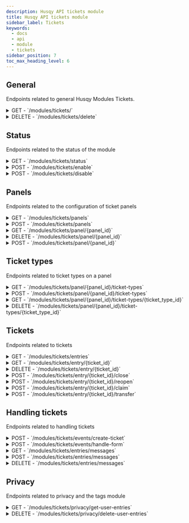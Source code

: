 ```yaml
---
description: Husqy API tickets module
title: Husqy API tickets module
sidebar_label: Tickets
keywords:
  - docs
  - api
  - module
  - tickets
sidebar_position: 7
toc_max_heading_level: 6
---
```


## General

Endpoints related to general Husqy Modules Tickets.

<details>
  <summary>GET - `/modules/tickets/`</summary>

Home endpoint for the Modules Tickets Husqy API. Returns only success message displaying that it is the Modules Tickets Husqy API route.

</details>

<details>
  <summary>DELETE - `/modules/tickets/delete`</summary>

Delete all related data of the tickets module for a specified guild.

Body data (JSON):
| field | required | type | description |
| --- | --- | --- | --- |
| guild_id | yes | `integer` | The ID of the guild to delete the data from |

Possible errors:

- BadRequestError

</details>

## Status

Endpoints related to the status of the module

<details>
  <summary>GET - `/modules/tickets/status`</summary>

Get the status of the tickets module for the specified guild.

Query string parameters:
| field | required | type | description |
| --- | --- | --- | --- |
| guild_id | yes | `integer` | The ID of the guild to check the status of |

Possible errors:

- BadRequestError
- SettingsError

</details>

<details>
  <summary>POST - `/modules/tickets/enable`</summary>

Endpoint to enable the tickets module for the specified guild.

Body data (JSON):
| field | required | type | description |
| --- | --- | --- | --- |
| guild_id | yes | `integer` | The ID of the guild to enable the tickets module for |

Possible errors:

- BadRequestError
- SettingsError
- ModuleEnabledError
- DatabaseError

</details>

<details>
  <summary>POST - `/modules/tickets/disable`</summary>

Endpoint to disable the tickets module for the specified guild.

Body data (JSON):
| field | required | type | description |
| --- | --- | --- | --- |
| guild_id | yes | `integer` | The ID of the guild to disable the tickets module for |

Possible errors:

- BadRequestError
- SettingsError
- ModuleDisabledError
- DatabaseError

</details>

## Panels

Endpoints related to the configuration of ticket panels

<details>
  <summary>GET - `/modules/tickets/panels`</summary>

Endpoint to get all ticket panels for the specified guild.

Query string parameters:
| field | required | type | description |
| --- | --- | --- | --- |
| guild_id | yes | `integer` | The ID of the guild to get the panels for |
| page | no | `integer` | The page number to get (default = 1) |
| page_size | no | `integer` | The amount of entries to return in one page (default = 10) |

Possible errors:

- BadRequestError
- SettingsError
- InternalServerError
- ModuleDisabledError

</details>

<details>
  <summary>POST - `/modules/tickets/panels`</summary>

Endpoint to create a new ticket panel for the specified guild.

Body data (JSON):
| field | required | type | description |
| --- | --- | --- | --- |
| guild_id | yes | `integer` | The ID of the guild to disable the tickets module for |
| panel_type | yes | `string` | The type of ticket panel. Can be 'create button', 'ticket type button' or 'dropdown' |
| create_message_is_embed | yes | `boolean` | If the create message for creating a ticket is an Husqy embed config |
| create_message_content | yes | `string` | The content for the create message. Can be Husqy embed config. Can be 'default' to use the default content |
| form_enabled | yes | `boolean` | If a form should be filled in when users create a ticket |
| form_content | yes | `string` | The Husqy modal config for the form to show. Can be 'default' to use default config. Can be None if form enabled is false. |
| ticket_opened_message_is_embed | yes | `string` | If the starting message send to a new ticket is an embed |
| ticket_opened_message_content | yes | `string` | The content for the message to send when a ticket is created. Can be Husqy embed config. Can be 'default' to use the default content |
| ticket_opened_name | yes | `string` | The name to give to new tickets |
| support_engineer_role_id | yes | `integer` | The ID of the role to use for the support engineer. Can be 'create' to create a default support engineer role  |
| create_message_category_id | yes | `integer` | The ID of the category where the create_message_channel_id is located or should be created. Can also be 'create' to create a default category |
| create_message_channel_id | yes | `integer` | The ID of the channel where the ticket panel should be located. Must be in the create_message_category_id. Can be 'create' to create a default channel |
| open_tickets_categories | yes | `list` | A list of category channel IDs where open tickets should be created if threads is not enabled |
| closed_tickets_categories | yes | `list` | A list of category channel IDs where closed tickets should be moved to if threads is not enabled |
| threads_enabled | yes | `boolean` | If tickets should be created in threads instead of channels |

Possible errors:

- BadRequestError
- SettingsError
- DatabaseError
- InternalServerError
- ModuleDisabledError
- Unprocessable Entity

```
{
    "success": False,
    "data": {},
    "error": {
        "code": 422,
        "message": "Unprocessable Entity! {reason}",
    },
},
```

</details>

<details>
  <summary>GET - `/modules/tickets/panel/{panel_id}`</summary>

Endpoint to get configuration of specified panel for the specified guild.

Query string parameters:
| field | required | type | description |
| --- | --- | --- | --- |
| guild_id | yes | `integer` | The ID of the guild to get the panel config for |

Possible errors:

- BadRequestError
- SettingsError
- InternalServerError
- ModuleDisabledError

</details>

<details>
  <summary>DELETE - `/modules/tickets/panel/{panel_id}`</summary>

Endpoint to delete a ticket panel in the specified guild.

Body data (JSON):
| field | required | type | description |
| --- | --- | --- | --- |
| guild_id | yes | `integer` | The ID of the guild to disable the tickets module for |

Possible errors:

- BadRequestError
- SettingsError
- DatabaseError
- InternalServerError
- ModuleDisabledError

</details>

<details>
  <summary>POST - `/modules/tickets/panel/{panel_id}`</summary>

Endpoint to change the configuration of a ticket panel for the specified guild.

Body data (JSON):
| field | required | type | description |
| --- | --- | --- | --- |
| guild_id | yes | `integer` | The ID of the guild to disable the tickets module for |
| panel_type | yes | `string` | The type of ticket panel. Can be 'create button', 'ticket type button' or 'dropdown' |
| create_message_is_embed | yes | `boolean` | If the create message for creating a ticket is an Husqy embed config |
| create_message_content | yes | `string` | The content for the create message. Can be Husqy embed config. Can be 'default' to use the default content |
| form_enabled | yes | `boolean` | If a form should be filled in when users create a ticket |
| form_content | yes | `string` | The Husqy modal config for the form to show. Can be 'default' to use default config. Can be None if form enabled is false. |
| ticket_opened_message_is_embed | yes | `string` | If the starting message send to a new ticket is an embed |
| ticket_opened_message_content | yes | `string` | The content for the message to send when a ticket is created. Can be Husqy embed config. Can be 'default' to use the default content |
| ticket_opened_name | yes | `string` | The name to give to new tickets |
| support_engineer_role_id | yes | `integer` | The ID of the role to use for the support engineer. Can be 'create' to create a default support engineer role  |
| open_tickets_categories | yes | `list` | A list of category channel IDs where open tickets should be created if threads is not enabled |
| closed_tickets_categories | yes | `list` | A list of category channel IDs where closed tickets should be moved to if threads is not enabled |
| threads_enabled | yes | `boolean` | If tickets should be created in threads instead of channels |

Possible errors:

- BadRequestError
- SettingsError
- DatabaseError
- InternalServerError
- ModuleDisabledError
- Unprocessable Entity

```
{
    "success": False,
    "data": {},
    "error": {
        "code": 422,
        "message": "Unprocessable Entity! {reason}",
    },
},
```

</details>

## Ticket types

Endpoints related to ticket types on a panel

<details>
  <summary>GET - `/modules/tickets/panel/{panel_id}/ticket-types`</summary>

Endpoint to get all ticket types configured for the specified panel in the specified guild.

Query string parameters:
| field | required | type | description |
| --- | --- | --- | --- |
| guild_id | yes | `integer` | The ID of the guild to get the entries for |

Possible errors:

- BadRequestError
- SettingsError
- InternalServerError
- ModuleDisabledError

</details>

<details>
  <summary>POST - `/modules/tickets/panel/{panel_id}/ticket-types`</summary>

Endpoint to add a ticket type to a panel.

Body data (JSON):
| field | required | type | description |
| --- | --- | --- | --- |
| guild_id | yes | `integer` | The ID of the guild where the panel is located |
| title | yes | `string` | The title of the ticket type |
| description | yes | `string` | The description to use when the panel type is 'dropdown'. Can be None. Can be filled when panel type is not 'dropdown' but will be ignored until panel type becomes 'dropdown' |
| emoji_name | yes | `string` | The literal emoji, f.e. 😁 or the name of the emoji when it is a custom guild emoji. Can be None. |
| emoji_id | yes | `integer` | The ID of the custom emoji. When using a default emoji, this can be None |

Possible errors:

- BadRequestError
- SettingsError
- DatabaseError
- InternalServerError
- ModuleDisabledError
- DiscordApiInteractionError
- Unprocessable Entity

```
{
    "success": False,
    "data": {},
    "error": {
        "code": 422,
        "message": "Unprocessable Entity! {reason}",
    },
},
```

</details>

<details>
  <summary>GET - `/modules/tickets/panel/{panel_id}/ticket-types/{ticket_type_id}`</summary>

Endpoint to get ticket type configuration for the specified ticket type on the specified panel in the specified guild.

Query string parameters:
| field | required | type | description |
| --- | --- | --- | --- |
| guild_id | yes | `integer` | The ID of the guild where the ticket type is located |

Possible errors:

- BadRequestError
- SettingsError
- ModuleDisabledError

</details>

<details>
  <summary>DELETE - `/modules/tickets/panel/{panel_id}/ticket-types/{ticket_type_id}`</summary>

Endpoint to remove a ticket type from a panel.

Body data (JSON):
| field | required | type | description |
| --- | --- | --- | --- |
| guild_id | yes | `integer` | The ID of the guild where the ticket type is located |

Possible errors:

- BadRequestError
- SettingsError
- DatabaseError
- InternalServerError
- ModuleDisabledError
- DiscordApiInteractionError

</details>

## Tickets

Endpoints related to tickets

<details>
  <summary>GET - `/modules/tickets/entries`</summary>

Endpoint to get all ticket for the specified guild.

Query string parameters:
| field | required | type | description |
| --- | --- | --- | --- |
| guild_id | yes | `integer` | The ID of the guild to get the entries for |
| page | no | `integer` | The page number to get (default = 1) |
| page_size | no | `integer` | The amount of entries to return in one page (default = 10) |

Possible errors:

- BadRequestError
- SettingsError
- InternalServerError
- ModuleDisabledError

</details>

<details>
  <summary>GET - `/modules/tickets/entry/{ticket_id}`</summary>

Endpoint to information about the specified ticket for the specified guild.

Query string parameters:
| field | required | type | description |
| --- | --- | --- | --- |
| guild_id | yes | `integer` | The ID of the guild to get the entries for |

Possible errors:

- BadRequestError
- SettingsError
- InternalServerError
- ModuleDisabledError

</details>

<details>
  <summary>DELETE - `/modules/tickets/entry/{ticket_id}`</summary>

Endpoint to delete a ticket for the specified guild.

Body data (JSON):
| field | required | type | description |
| --- | --- | --- | --- |
| guild_id | yes | `integer` | The ID of the guild to get the entries for |
| application_id | yes | `integer` | The ID of the application interaction. Can be None |
| token | yes | `integer` | The token of the application interaction. Can be None |

Possible errors:

- BadRequestError
- SettingsError
- InternalServerError
- ModuleDisabledError
- Unprocessable Entity

```
{
    "success": False,
    "data": {},
    "error": {
        "code": 422,
        "message": "Unprocessable Entity! {reason}",
    },
},
```

</details>

<details>
  <summary>POST - `/modules/tickets/entry/{ticket_id}/close`</summary>

Endpoint to close a ticket for the specified guild.

Body data (JSON):
| field | required | type | description |
| --- | --- | --- | --- |
| guild_id | yes | `integer` | The ID of the guild to close the ticket in |
| application_id | yes | `integer` | The ID of the application interaction. Can be None |
| token | yes | `integer` | The token of the application interaction. Can be None |

Possible errors:

- BadRequestError
- SettingsError
- InternalServerError
- ModuleDisabledError
- DiscordApiInteractionError
- Unprocessable Entity

```
{
    "success": False,
    "data": {},
    "error": {
        "code": 422,
        "message": "Unprocessable Entity! {reason}",
    },
},
```

</details>

<details>
  <summary>POST - `/modules/tickets/entry/{ticket_id}/reopen`</summary>

Endpoint to reopen an existing ticket for the specified guild.

Body data (JSON):
| field | required | type | description |
| --- | --- | --- | --- |
| guild_id | yes | `integer` | The ID of the guild to reopen the ticket in |
| application_id | yes | `integer` | The ID of the application interaction. Can be None |
| token | yes | `integer` | The token of the application interaction. Can be None |

Possible errors:

- BadRequestError
- SettingsError
- InternalServerError
- ModuleDisabledError
- DiscordApiInteractionError
- Unprocessable Entity

```
{
    "success": False,
    "data": {},
    "error": {
        "code": 422,
        "message": "Unprocessable Entity! {reason}",
    },
},
```

</details>

<details>
  <summary>POST - `/modules/tickets/entry/{ticket_id}/claim`</summary>

Endpoint to claim a ticket for the specified guild.

Body data (JSON):
| field | required | type | description |
| --- | --- | --- | --- |
| guild_id | yes | `integer` | The ID of the guild to claim the ticket in |
| application_id | yes | `integer` | The ID of the application interaction. Can be None |
| token | yes | `integer` | The token of the application interaction. Can be None |

Possible errors:

- BadRequestError
- SettingsError
- InternalServerError
- ModuleDisabledError
- Unprocessable Entity

```
{
    "success": False,
    "data": {},
    "error": {
        "code": 422,
        "message": "Unprocessable Entity! {reason}",
    },
},
```

</details>

<details>
  <summary>POST - `/modules/tickets/entry/{ticket_id}/transfer`</summary>

Endpoint to transfer a ticket for the specified guild.

Body data (JSON):
| field | required | type | description |
| --- | --- | --- | --- |
| guild_id | yes | `integer` | The ID of the guild to transfer the ticket in |
| new_engineer | yes | `integer` | The ID of the new engineer |
| application_id | yes | `integer` | The ID of the application interaction. Can be None |
| token | yes | `integer` | The token of the application interaction. Can be None |

Possible errors:

- BadRequestError
- SettingsError
- InternalServerError
- ModuleDisabledError
- Unprocessable Entity

```
{
    "success": False,
    "data": {},
    "error": {
        "code": 422,
        "message": "Unprocessable Entity! {reason}",
    },
},
```

</details>

## Handling tickets

Endpoints related to handling tickets

<details>
  <summary>POST - `/modules/tickets/events/create-ticket`</summary>

:::danger

Do not use this endpoint yourself! Husqy will create tickets when needed.

:::

Endpoint to make Husqy create a ticket or show the ticket form.

Body data (JSON):
| field | required | type | description |
| --- | --- | --- | --- |
| guild_id | yes | `integer` | The ID of the guild where the ticket should be created |
| panel_id | yes | `string` | The ID the panel used to start the ticket creation |
| ticket_type_id | yes | `string` | The ID of the ticket type used |
| application_id | yes | `integer` | The ID of the application interaction. Can be None |
| token | yes | `integer` | The token of the application interaction. Can be None |
| interaction_id | yes | `integer` | The ID of the interaction. Can be None |

Possible errors:

- BadRequestError
- SettingsError
- ModuleDisabledError
- DiscordApiInteractionError
- Unprocessable Entity

```
{
    "success": False,
    "data": {},
    "error": {
        "code": 422,
        "message": "Unprocessable Entity! {reason}",
    },
},
```

</details>

<details>
  <summary>POST - `/modules/tickets/events/handle-form`</summary>

:::danger

Do not use this endpoint yourself! Husqy will create tickets when needed.

:::

Endpoint to make Husqy create a ticket after the form is used.

Body data (JSON):
| field | required | type | description |
| --- | --- | --- | --- |
| guild_id | yes | `integer` | The ID of the guild where the ticket should be created |
| panel_id | yes | `string` | The ID the panel used to start the ticket creation |
| ticket_type_id | yes | `string` | The ID of the ticket type used |
| values | yes | `dict` | The values from the filled in form |
| application_id | yes | `integer` | The ID of the application interaction. Can be None |
| token | yes | `integer` | The token of the application interaction. Can be None |
| interaction_id | yes | `integer` | The ID of the interaction. Can be None |

Possible errors:

- BadRequestError
- SettingsError
- ModuleDisabledError
- DiscordApiInteractionError
- Unprocessable Entity

```
{
    "success": False,
    "data": {},
    "error": {
        "code": 422,
        "message": "Unprocessable Entity! {reason}",
    },
},
```

</details>

<details>
  <summary>GET - `/modules/tickets/entries/messages`</summary>

:::danger

Do not use this endpoint yourself! Husqy will use this endpoint when needed.

:::

Endpoint to get all messages related to a ticket.

Query string parameters:
| field | required | type | description |
| --- | --- | --- | --- |
| guild_id | yes | `integer` | The ID of the guild where the ticket is located |
| ticket_id | yes | `string` | The ID of the ticket to get the messages for |

Possible errors:

- BadRequestError
- SettingsError
- ModuleDisabledError

</details>

<details>
  <summary>POST - `/modules/tickets/entries/messages`</summary>

:::danger

Do not use this endpoint yourself! Husqy will link messages to tickets automatically.

:::

Endpoint to link a message to a ticket.

Body data (JSON):
| field | required | type | description |
| --- | --- | --- | --- |
| guild_id | yes | `integer` | The ID of the guild where the ticket is located |
| channel_id | yes | `string` | The ID of the channel where the message is send |
| message_id | yes | `string` | The ID of the message which is send |

Possible errors:

- BadRequestError
- SettingsError
- ModuleDisabledError

</details>

<details>
  <summary>DELETE - `/modules/tickets/entries/messages`</summary>

:::danger

Do not use this endpoint yourself! Husqy will unlink messages to tickets automatically.

:::

Endpoint to unlink a message to a ticket.

Body data (JSON):
| field | required | type | description |
| --- | --- | --- | --- |
| guild_id | yes | `integer` | The ID of the guild where the ticket is located |
| channel_id | yes | `string` | The ID of the channel where the message is deleted |
| message_id | yes | `string` | The ID of the message which is deleted |

Possible errors:

- BadRequestError
- SettingsError
- ModuleDisabledError

</details>

## Privacy

Endpoints related to privacy and the tags module

<details>
  <summary>GET - `/modules/tickets/privacy/get-user-entries`</summary>

:::danger

Do not use this endpoint yourself! This endpoint will be used by Husqy's Privacy configurator (`/privacy`) command.

:::

Endpoint to get the amount of references in tickets to your user.

Query string parameters:
| field | required | type | description |
| --- | --- | --- | --- |
| guild_id | yes | `integer` | The ID of the guild to get the specified references in |
| privacy_member_id | yes | `integer` | The ID of the member who wants to check their references |

Possible errors:

- BadRequestError
- ForbiddenError
- InternalServerError

</details>

<details>
  <summary>DELETE - `/modules/tickets/privacy/delete-user-entries`</summary>

:::danger

Do not use this endpoint yourself! This endpoint will be used by Husqy's Privacy configurator (`/privacy`) command.

:::

Endpoint to delete the references in tickets to your user.

Body data (JSON):
| field | required | type | description |
| --- | --- | --- | --- |
| guild_id | yes | `integer` | The ID of the guild to delete the specified references in |
| privacy_member_id | yes | `integer` | The ID of the member who wants to remove their references |

Possible errors:

- BadRequestError
- ForbiddenError
- InternalServerError

</details>